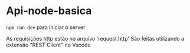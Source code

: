 # Api-node-basica
`npm run dev` para iniciar o server

As requisições  http estão no arquivo 'request.http'
São feitas utilizando a extensão "REST Client" no Vscode
